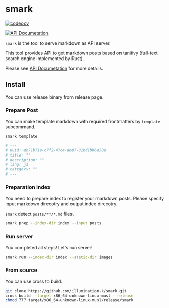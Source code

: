 # smark

[![codecov](https://codecov.io/gh/illumination-k/smark/branch/main/graph/badge.svg?token=3I8IEVXO2Q)](https://codecov.io/gh/illumination-k/smark)

[![API Documetation](https://github.com/illumination-k/smark/actions/workflows/redoc.yml/badge.svg)](https://illumination-k.github.io/smark/)

`smark` is the tool to serve markdown as API server. 

This tool provides API to get markdown posts based on tanitivy (full-text search engine implemented by Rust).

Please see [API Documetation](https://illumination-k.github.io/smark/) for more details.

## Install

You can use release binary from release page.

### Prepare Post

You can make template markdown with required frontmatters by `template` subcommand.

```bash
smark template

# ---
# uuid: db71b71a-c7f2-47c4-ab87-81bd1bb6d58a
# title: ""
# description: ""
# lang: ja
# category: ""
# ---
```

### Preparation index

You need to prepare index to register your markdown posts.
Please specify input markdown direcotry and output index direcotry.

`smark` detect `posts/**/*.md` files.

```bash
smark prep --index-dir index --input posts
```

### Run server

You completed all steps! Let's run server!

```bash
smark run --index-dir index --static-dir images
```

### From source

You can use cross to build.

```bash
git clone https://github.com/illumination-k/smark.git
cross build --target x86_64-unknown-linux-musl --release
chmod 777 target/x86_64-unknown-linux-musl/release/smark
```
